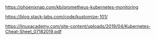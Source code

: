 https://phoenixnap.com/kb/prometheus-kubernetes-monitoring

https://blog.stack-labs.com/code/kustomize-101/





https://linuxacademy.com/site-content/uploads/2019/04/Kubernetes-Cheat-Sheet_07182019.pdf



